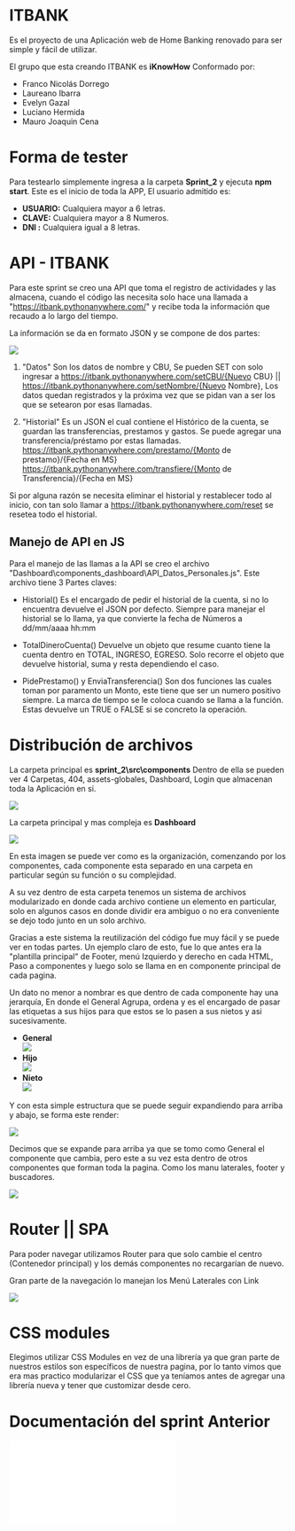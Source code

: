 # ITBANK
Es el proyecto de una Aplicación web de Home Banking renovado para ser simple y fácil de utilizar.

El grupo que esta creando ITBANK es **iKnowHow** Conformado por: 
  - Franco Nicolás Dorrego
  - Laureano Ibarra
  - Evelyn Gazal
  - Luciano Hermida
  - Mauro Joaquin Cena

# Forma de tester

Para testearlo simplemente ingresa a la carpeta **Sprint_2** y ejecuta **npm start**.
Este es el inicio de toda la APP, El usuario admitido es:

 - **USUARIO:** Cualquiera mayor a 6 letras.
 - **CLAVE:** Cualquiera mayor a 8 Numeros.
 - **DNI :** Cualquiera igual a 8 letras.

## <h1>API - ITBANK</h1>

Para este sprint se creo una API que toma el registro de actividades y las almacena, cuando el código las necesita solo hace una llamada a "https://itbank.pythonanywhere.com/" y recibe toda la información que recaudo a lo largo del tiempo. 

La información se da en formato JSON y se compone de dos partes: 

**![](/docs/API.png)**

 1. "Datos" Son los datos de nombre y CBU, Se pueden SET con solo   
    ingresar a https://itbank.pythonanywhere.com/setCBU/{Nuevo CBU} || https://itbank.pythonanywhere.com/setNombre/{Nuevo Nombre}, Los datos quedan registrados y la próxima vez que se pidan van a ser los que se setearon por esas llamadas.
    
 2. "Historial" Es un JSON el cual contiene el Histórico de la cuenta, se guardan las transferencias, prestamos y gastos. Se puede agregar una transferencia/préstamo por estas llamadas.  
https://itbank.pythonanywhere.com/prestamo/{Monto de prestamo}/{Fecha en MS}
https://itbank.pythonanywhere.com/transfiere/{Monto de Transferencia}/{Fecha en MS}

Si por alguna razón se necesita eliminar el historial y restablecer todo al inicio, con tan solo llamar a https://itbank.pythonanywhere.com/reset se resetea todo el historial.

## Manejo de API en JS

Para el manejo de las llamas a la API se creo el archivo "Dashboard\components_dashboard\API_Datos_Personales.js". Este archivo tiene 3 Partes claves:

 - Historial() Es el encargado de pedir el historial de la cuenta, si no lo encuentra devuelve el JSON por defecto. Siempre para manejar el historial se lo llama, ya que convierte la fecha de Números a dd/mm/aaaa hh:mm 

 - TotalDineroCuenta() Devuelve un objeto que resume cuanto tiene la cuenta dentro en TOTAL, INGRESO, EGRESO. Solo recorre el objeto que devuelve historial, suma y resta dependiendo el caso. 

 -  PidePrestamo() y EnviaTransferencia() Son dos funciones las cuales toman por paramento un Monto, este tiene que ser un numero positivo siempre. La marca de tiempo se le coloca cuando se llama a la función. Estas devuelve un TRUE o FALSE si se concreto la operación. 

	    
## <h1>Distribución de archivos</h1>

La carpeta principal es **sprint_2\src\components** Dentro de ella se pueden ver 4 Carpetas, 404,  assets-globales, Dashboard, Login que almacenan toda la Aplicación en si.

**![](/docs/archivos.png)**

La carpeta principal y mas compleja es **Dashboard**

**![](/docs/modular.png)**

En esta imagen se puede ver como es la organización, comenzando por los componentes, cada componente esta separado en una carpeta en particular según su función o su complejidad. 

A su vez dentro de esta carpeta tenemos un sistema de archivos modularizado en donde cada archivo contiene un elemento en particular, solo en algunos casos en donde dividir era ambiguo o no era conveniente se dejo todo junto en un solo archivo. 

Gracias a este sistema la reutilización del código fue muy fácil y se puede ver en todas partes. Un ejemplo claro de esto, fue lo que antes era la "plantilla principal" de Footer, menú Izquierdo y derecho en cada HTML, Paso a componentes y luego solo se llama en en componente principal de cada pagina. 

Un dato no menor a nombrar es que dentro de cada componente hay una jerarquía, En donde el General Agrupa, ordena y es el encargado de pasar las etiquetas a sus hijos para que estos se lo pasen a sus nietos y asi sucesivamente.  

 - **General**  
    **![](/docs/general.png)**
 -  **Hijo**    
    **![](/docs/hijo.png)**
 - **Nieto**    
    **![](/docs/nieto.png)**

Y con esta simple estructura que se puede seguir expandiendo para arriba y abajo, se forma este render: 
	
**![](/docs/Render.png)**

Decimos que se expande para arriba ya que se tomo como General el componente que cambia, pero este a su vez esta dentro de otros componentes que forman toda la pagina. Como los manu laterales, footer y buscadores.

**![](/docs/Render-Global.png)**


## <h1>Router || SPA</h1>

Para poder navegar utilizamos Router para que solo cambie el centro (Contenedor principal) y los demás componentes no recargarían de nuevo.

Gran parte de la navegación lo manejan los Menú Laterales con Link 

**![](/docs/router.png)**

## <h1>CSS modules</h1>

Elegimos utilizar CSS Modules en vez de una librería ya que gran parte de nuestros estilos son específicos de nuestra pagina, por lo tanto vimos que era mas practico modularizar el CSS que ya teníamos antes de agregar una librería nueva y tener que customizar desde cero. 



## <h1>Documentación del sprint Anterior</h1>

**![Documentación](./sprint_1/README.md)**
